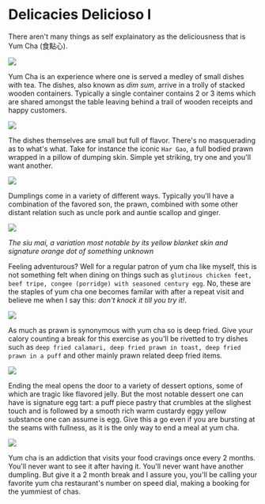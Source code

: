 # Delicacies Delicioso I

There aren't many things as self explainatory as the deliciousness that is Yum Cha (食點心). 

<img src="https://www.goodfood.com.au/content/dam/images/g/y/5/o/q/d/image.related.socialLead.620x349.gy5p1w.png/1558072092049.jpg/">

Yum Cha is an experience where one is served a medley of small dishes with tea. The dishes, also known as *dim sum*, arrive in a trolly of stacked wooden containers. Typically a single container contains 2 or 3 items which are shared amongst the table leaving behind a trail of wooden receipts and happy customers.

<img src="https://media.timeout.com/images/104674885/image.jpg/">

The dishes themselves are small but full of flavor. There's no masquerading as to what's what. Take for instance the iconic `Har Gao`, a full bodied prawn wrapped in a pillow of dumping skin. Simple yet striking, try one and you'll want another.

<img src="https://photos.bigoven.com/recipe/hero/crystalshrimphargow-997cfe.jpg"/>

Dumplings come in a variety of different ways. Typically you'll have a combination of the favored son, the prawn, combined with some other distant relation such as uncle pork and auntie scallop and ginger.

<img src="https://www.sbs.com.au/food/sites/sbs.com.au.food/files/styles/full/public/img_0230.jpg?itok=Jd4f26a7&mtime=1480401833"/>

*The siu mai, a variation most notable by its yellow blanket skin and signature orange dot of something unknown*

Feeling adventurous? Well for a regular patron of yum cha like myself, this is not something felt when dining on things such as `glutinous chicken feet, beef tripe, congee (porridge) with seasoned century egg`. No, these are the staples of yum cha one becomes familar with after a repeat visit and believe me when I say this: *don't knock it till you try it!*.

<img src="https://food.fnr.sndimg.com/content/dam/images/food/fullset/2018/8/21/DV2815_Steamed-Chicken-Feet_s4x3.jpg.rend.hgtvcom.616.462.suffix/1534866173173.jpeg"/>

As much as prawn is synonymous with yum cha so is deep fried. Give your calory counting a break for this exercise as you'll be rivetted to try dishes such as  `deep fried calamari, deep fried prawn in toast, deep fried prawn in a puff` and other mainly prawn related deep fried items.

<img src="https://i.pinimg.com/originals/d0/d9/82/d0d982edefeafb7fb9c81caa6acb7a1f.jpg"/>

Ending the meal opens the door to a variety of dessert options, some of which are tragic like flavored jelly. But the most notable  dessert one can have is signature egg tart: a puff piece pastry that crumbles at the slighest touch and is followed by a smooth rich warm custardy eggy yellow substance one can assume is egg. Give this a go even if you are bursting at the seams with fullness, as it is the only way to end a meal at yum cha.

<img src="https://www.redemperor.com.au/wp-content/uploads/2015/05/dsc1024a-138-139.png"/>

Yum cha is an addiction that visits your food cravings once every 2 months. You'll never want to see it after having it. You'll never want have another dumpling. But give it a 2 month break and I assure you, you'll be calling your favorite yum cha restaurant's number on speed dial, making a booking for the yummiest of chas.